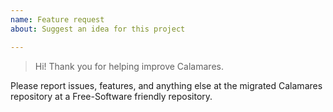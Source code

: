```yaml
---
name: Feature request
about: Suggest an idea for this project

---
```


> Hi! Thank you for helping improve Calamares.

Please report issues, features, and anything else at the migrated Calamares
repository at a Free-Software friendly repository.
